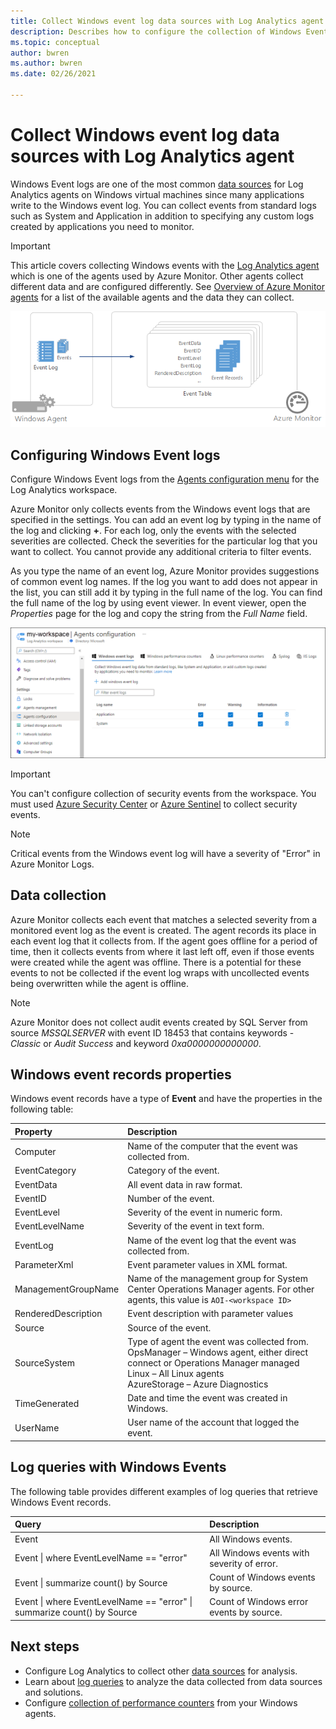 ```yaml
---
title: Collect Windows event log data sources with Log Analytics agent in Azure Monitor
description: Describes how to configure the collection of Windows Event logs by Azure Monitor and details of the records they create.
ms.topic: conceptual
author: bwren
ms.author: bwren
ms.date: 02/26/2021

---
```


# Collect Windows event log data sources with Log Analytics agent
Windows Event logs are one of the most common [data sources](../agents/agent-data-sources.md) for Log Analytics agents on Windows virtual machines since many applications write to the Windows event log.  You can collect events from standard logs such as System and Application in addition to specifying any custom logs created by applications you need to monitor.

> [!IMPORTANT]
> This article covers collecting Windows events with the [Log Analytics agent](./log-analytics-agent.md) which is one of the agents used by Azure Monitor. Other agents collect different data and are configured differently. See [Overview of Azure Monitor agents](../agents/agents-overview.md) for a list of the available agents and the data they can collect.

![Windows Events](media/data-sources-windows-events/overview.png)     

## Configuring Windows Event logs
Configure Windows Event logs from the [Agents configuration menu](../agents/agent-data-sources.md#configuring-data-sources) for the Log Analytics workspace.

Azure Monitor only collects events from the Windows event logs that are specified in the settings.  You can add an event log by typing in the name of the log and clicking **+**.  For each log, only the events with the selected severities are collected.  Check the severities for the particular log that you want to collect.  You cannot provide any additional criteria to filter events.

As you type the name of an event log, Azure Monitor provides suggestions of common event log names. If the log you want to add does not appear in the list, you can still add it by typing in the full name of the log. You can find the full name of the log by using event viewer. In event viewer, open the *Properties* page for the log and copy the string from the *Full Name* field.

[![Configure Windows events](media/data-sources-windows-events/configure.png)](media/data-sources-windows-events/configure.png#lightbox)

> [!IMPORTANT]
> You can't configure collection of security events from the workspace. You must used [Azure Security Center](../security-center/security-center-enable-data-collection.md) or [Azure Sentinel](../sentinel/connect-windows-security-events.md) to collect security events.


> [!NOTE]
> Critical events from the Windows event log will have a severity of "Error" in Azure Monitor Logs.

## Data collection
Azure Monitor collects each event that matches a selected severity from a monitored event log as the event is created.  The agent records its place in each event log that it collects from.  If the agent goes offline for a period of time, then it collects events from where it last left off, even if those events were created while the agent was offline.  There is a potential for these events to not be collected if the event log wraps with uncollected events being overwritten while the agent is offline.

>[!NOTE]
>Azure Monitor does not collect audit events created by SQL Server from source *MSSQLSERVER* with event ID 18453 that contains keywords - *Classic* or *Audit Success* and keyword *0xa0000000000000*.
>

## Windows event records properties
Windows event records have a type of **Event** and have the properties in the following table:

| Property | Description |
|:--- |:--- |
| Computer |Name of the computer that the event was collected from. |
| EventCategory |Category of the event. |
| EventData |All event data in raw format. |
| EventID |Number of the event. |
| EventLevel |Severity of the event in numeric form. |
| EventLevelName |Severity of the event in text form. |
| EventLog |Name of the event log that the event was collected from. |
| ParameterXml |Event parameter values in XML format. |
| ManagementGroupName |Name of the management group for System Center Operations Manager agents.  For other agents, this value is `AOI-<workspace ID>` |
| RenderedDescription |Event description with parameter values |
| Source |Source of the event. |
| SourceSystem |Type of agent the event was collected from. <br> OpsManager – Windows agent, either direct connect or Operations Manager managed <br> Linux – All Linux agents  <br> AzureStorage – Azure Diagnostics |
| TimeGenerated |Date and time the event was created in Windows. |
| UserName |User name of the account that logged the event. |

## Log queries with Windows Events
The following table provides different examples of log queries that retrieve Windows Event records.

| Query | Description |
|:---|:---|
| Event |All Windows events. |
| Event &#124; where EventLevelName == "error" |All Windows events with severity of error. |
| Event &#124; summarize count() by Source |Count of Windows events by source. |
| Event &#124; where EventLevelName == "error" &#124; summarize count() by Source |Count of Windows error events by source. |


## Next steps
* Configure Log Analytics to collect other [data sources](../agents/agent-data-sources.md) for analysis.
* Learn about [log queries](../logs/log-query-overview.md) to analyze the data collected from data sources and solutions.  
* Configure [collection of performance counters](data-sources-performance-counters.md) from your Windows agents.
